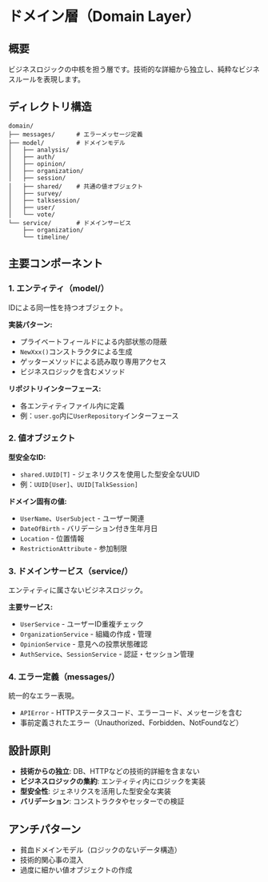 # ドメイン層（Domain Layer）

## 概要

ビジネスロジックの中核を担う層です。技術的な詳細から独立し、純粋なビジネスルールを表現します。

## ディレクトリ構造

```
domain/
├── messages/      # エラーメッセージ定義
├── model/         # ドメインモデル
│   ├── analysis/
│   ├── auth/
│   ├── opinion/
│   ├── organization/
│   ├── session/
│   ├── shared/    # 共通の値オブジェクト
│   ├── survey/
│   ├── talksession/
│   ├── user/
│   └── vote/
└── service/       # ドメインサービス
    ├── organization/
    └── timeline/
```

## 主要コンポーネント

### 1. エンティティ（model/）

IDによる同一性を持つオブジェクト。

**実装パターン:**
- プライベートフィールドによる内部状態の隠蔽
- `NewXxx()`コンストラクタによる生成
- ゲッターメソッドによる読み取り専用アクセス
- ビジネスロジックを含むメソッド

**リポジトリインターフェース:**
- 各エンティティファイル内に定義
- 例：`user.go`内に`UserRepository`インターフェース

### 2. 値オブジェクト

**型安全なID:**
- `shared.UUID[T]` - ジェネリクスを使用した型安全なUUID
- 例：`UUID[User]`、`UUID[TalkSession]`

**ドメイン固有の値:**
- `UserName`、`UserSubject` - ユーザー関連
- `DateOfBirth` - バリデーション付き生年月日
- `Location` - 位置情報
- `RestrictionAttribute` - 参加制限

### 3. ドメインサービス（service/）

エンティティに属さないビジネスロジック。

**主要サービス:**
- `UserService` - ユーザーID重複チェック
- `OrganizationService` - 組織の作成・管理
- `OpinionService` - 意見への投票状態確認
- `AuthService`、`SessionService` - 認証・セッション管理

### 4. エラー定義（messages/）

統一的なエラー表現。

- `APIError` - HTTPステータスコード、エラーコード、メッセージを含む
- 事前定義されたエラー（Unauthorized、Forbidden、NotFoundなど）

## 設計原則

- **技術からの独立**: DB、HTTPなどの技術的詳細を含まない
- **ビジネスロジックの集約**: エンティティ内にロジックを実装
- **型安全性**: ジェネリクスを活用した型安全な実装
- **バリデーション**: コンストラクタやセッターでの検証

## アンチパターン

- 貧血ドメインモデル（ロジックのないデータ構造）
- 技術的関心事の混入
- 過度に細かい値オブジェクトの作成